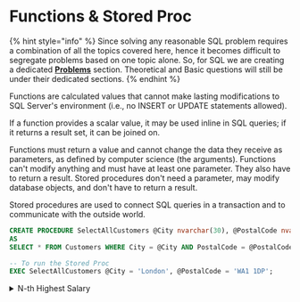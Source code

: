 # Functions & Stored Proc

{% hint style="info" %}
Since solving any reasonable SQL problem requires a combination of all the topics covered here, hence it becomes difficult to segregate problems based on one topic alone. So, for SQL we are creating a dedicated [**Problems**](problems.md) section. Theoretical and Basic questions will still be under their dedicated sections.
{% endhint %}

Functions are calculated values that cannot make lasting modifications to SQL Server's environment (i.e., no INSERT or UPDATE statements allowed).

If a function provides a scalar value, it may be used inline in SQL queries; if it returns a result set, it can be joined on.

Functions must return a value and cannot change the data they receive as parameters, as defined by computer science (the arguments). Functions can't modify anything and must have at least one parameter. They also have to return a result. Stored procedures don't need a parameter, may modify database objects, and don't have to return a result.

Stored procedures are used to connect SQL queries in a transaction and to communicate with the outside world.

```sql
CREATE PROCEDURE SelectAllCustomers @City nvarchar(30), @PostalCode nvarchar(10)
AS
SELECT * FROM Customers WHERE City = @City AND PostalCode = @PostalCode

-- To run the Stored Proc
EXEC SelectAllCustomers @City = 'London', @PostalCode = 'WA1 1DP';
```

<details>

<summary>N-th Highest Salary</summary>

**Reference -** [**Leetcode**](https://leetcode.com/problems/nth-highest-salary/) Write a SQL query to get the Nth highest salary from the Employee table.

```
| Id | Salary |
|----|--------|
| 1  | 100    |
| 2  | 200    |
| 3  | 300    |
```

For example, given the above Employee table, the query should return 200 as the second highest salary (N =2). If there is no second highest salary, then the query should return null.

**Answer**

Multiple solutions are possible only one approach is given below for reference

```sql
	CREATE FUNCTION getNthHighestSalary(N INT) RETURNS INT
	BEGIN
	      DECLARE temp INT;
	      SET temp = N-1;
	  RETURN (      
	      Select DISTINCT Salary from Employee
	      Order by Salary Desc
	      LIMIT 1 Offset temp      
	  );
	END
```

</details>
